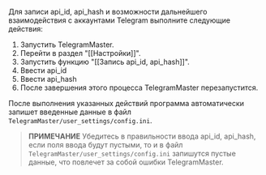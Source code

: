 Для записи api_id, api_hash и возможности дальнейшего взаимодействия с аккаунтами Telegram выполните следующие действия:

1. Запустить TelegramMaster.
2. Перейти в раздел "[[Настройки]]".
3. Запустить функцию "[[Запись api_id, api_hash]]".
4. Ввести api_id
5. Ввести api_hash
6. После завершения этого процесса TelegramMaster перезапустится.

После выполнения указанных действий программа автоматически запишет введенные данные в файл `TelegramMaster/user_settings/config.ini`.

> **ПРИМЕЧАНИЕ**
> Убедитесь в правильности ввода api_id, api_hash, если поля ввода будут пустыми, то и в файл `TelegramMaster/user_settings/config.ini` запишутся пустые данные, что повлечет за собой ошибки TelegramMaster.